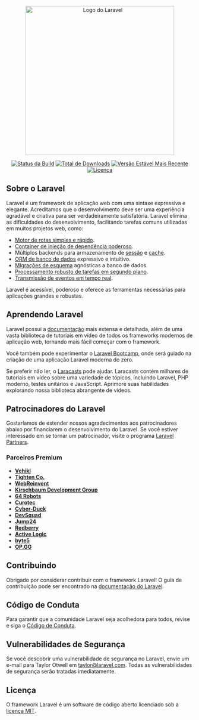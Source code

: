 <p align="center"><a href="https://laravel.com" target="_blank"><img src="https://raw.githubusercontent.com/laravel/art/master/logo-lockup/5%20SVG/2%20CMYK/1%20Full%20Color/laravel-logolockup-cmyk-red.svg" width="400" alt="Logo do Laravel"></a></p>

<p align="center">
<a href="https://github.com/laravel/framework/actions"><img src="https://github.com/laravel/framework/workflows/tests/badge.svg" alt="Status da Build"></a>
<a href="https://packagist.org/packages/laravel/framework"><img src="https://img.shields.io/packagist/dt/laravel/framework" alt="Total de Downloads"></a>
<a href="https://packagist.org/packages/laravel/framework"><img src="https://img.shields.io/packagist/v/laravel/framework" alt="Versão Estável Mais Recente"></a>
<a href="https://packagist.org/packages/laravel/framework"><img src="https://img.shields.io/packagist/l/laravel/framework" alt="Licença"></a>
</p>

## Sobre o Laravel

Laravel é um framework de aplicação web com uma sintaxe expressiva e elegante. Acreditamos que o desenvolvimento deve ser uma experiência agradável e criativa para ser verdadeiramente satisfatória. Laravel elimina as dificuldades do desenvolvimento, facilitando tarefas comuns utilizadas em muitos projetos web, como:

- [Motor de rotas simples e rápido](https://laravel.com/docs/routing).
- [Container de injeção de dependência poderoso](https://laravel.com/docs/container).
- Múltiplos backends para armazenamento de [sessão](https://laravel.com/docs/session) e [cache](https://laravel.com/docs/cache).
- [ORM de banco de dados](https://laravel.com/docs/eloquent) expressivo e intuitivo.
- [Migrações de esquema](https://laravel.com/docs/migrations) agnósticas a banco de dados.
- [Processamento robusto de tarefas em segundo plano](https://laravel.com/docs/queues).
- [Transmissão de eventos em tempo real](https://laravel.com/docs/broadcasting).

Laravel é acessível, poderoso e oferece as ferramentas necessárias para aplicações grandes e robustas.

## Aprendendo Laravel

Laravel possui a [documentação](https://laravel.com/docs) mais extensa e detalhada, além de uma vasta biblioteca de tutoriais em vídeo de todos os frameworks modernos de aplicação web, tornando mais fácil começar com o framework.

Você também pode experimentar o [Laravel Bootcamp](https://bootcamp.laravel.com), onde será guiado na criação de uma aplicação Laravel moderna do zero.

Se preferir não ler, o [Laracasts](https://laracasts.com) pode ajudar. Laracasts contém milhares de tutoriais em vídeo sobre uma variedade de tópicos, incluindo Laravel, PHP moderno, testes unitários e JavaScript. Aprimore suas habilidades explorando nossa biblioteca abrangente de vídeos.

## Patrocinadores do Laravel

Gostaríamos de estender nossos agradecimentos aos patrocinadores abaixo por financiarem o desenvolvimento do Laravel. Se você estiver interessado em se tornar um patrocinador, visite o programa [Laravel Partners](https://partners.laravel.com).

### Parceiros Premium

- **[Vehikl](https://vehikl.com/)**
- **[Tighten Co.](https://tighten.co)**
- **[WebReinvent](https://webreinvent.com/)**
- **[Kirschbaum Development Group](https://kirschbaumdevelopment.com)**
- **[64 Robots](https://64robots.com)**
- **[Curotec](https://www.curotec.com/services/technologies/laravel/)**
- **[Cyber-Duck](https://cyber-duck.co.uk)**
- **[DevSquad](https://devsquad.com/hire-laravel-developers)**
- **[Jump24](https://jump24.co.uk)**
- **[Redberry](https://redberry.international/laravel/)**
- **[Active Logic](https://activelogic.com)**
- **[byte5](https://byte5.de)**
- **[OP.GG](https://op.gg)**

## Contribuindo

Obrigado por considerar contribuir com o framework Laravel! O guia de contribuição pode ser encontrado na [documentação do Laravel](https://laravel.com/docs/contributions).

## Código de Conduta

Para garantir que a comunidade Laravel seja acolhedora para todos, revise e siga o [Código de Conduta](https://laravel.com/docs/contributions#code-of-conduct).

## Vulnerabilidades de Segurança

Se você descobrir uma vulnerabilidade de segurança no Laravel, envie um e-mail para Taylor Otwell em [taylor@laravel.com](mailto:taylor@laravel.com). Todas as vulnerabilidades de segurança serão tratadas imediatamente.

## Licença

O framework Laravel é um software de código aberto licenciado sob a [licença MIT](https://opensource.org/licenses/MIT).
